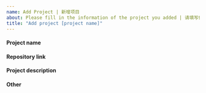 ```yaml
---
name: Add Project | 新增项目
about: Please fill in the information of the project you added | 请填写你添加的项目的信息
title: "Add project [project name]"
---
```


<!-- Please fill in the following information as detailed as possible. | 请尽可能详细的填写下面的信息。 -->

#### Project name

#### Repository link

#### Project description

#### Other
